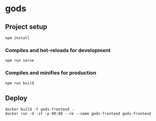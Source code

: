# gods

## Project setup
```
npm install
```

### Compiles and hot-reloads for development
```
npm run serve
```

### Compiles and minifies for production
```
npm run build
```

## Deploy
```
docker build -t gods-frontend .
docker run -d -it -p 80:80 --rm --name gods-frontend gods-frontend
```